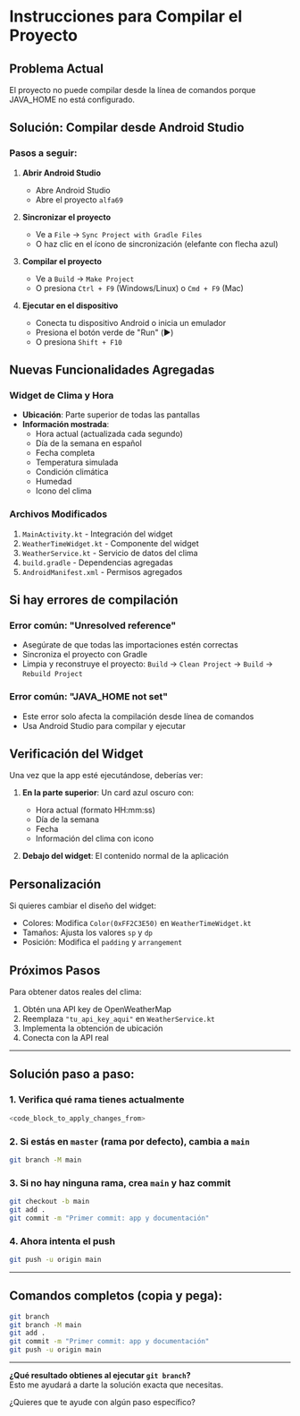 # Instrucciones para Compilar el Proyecto

## Problema Actual
El proyecto no puede compilar desde la línea de comandos porque JAVA_HOME no está configurado.

## Solución: Compilar desde Android Studio

### Pasos a seguir:

1. **Abrir Android Studio**
   - Abre Android Studio
   - Abre el proyecto `alfa69`

2. **Sincronizar el proyecto**
   - Ve a `File` → `Sync Project with Gradle Files`
   - O haz clic en el ícono de sincronización (elefante con flecha azul)

3. **Compilar el proyecto**
   - Ve a `Build` → `Make Project`
   - O presiona `Ctrl + F9` (Windows/Linux) o `Cmd + F9` (Mac)

4. **Ejecutar en el dispositivo**
   - Conecta tu dispositivo Android o inicia un emulador
   - Presiona el botón verde de "Run" (▶️)
   - O presiona `Shift + F10`

## Nuevas Funcionalidades Agregadas

### Widget de Clima y Hora
- **Ubicación**: Parte superior de todas las pantallas
- **Información mostrada**:
  - Hora actual (actualizada cada segundo)
  - Día de la semana en español
  - Fecha completa
  - Temperatura simulada
  - Condición climática
  - Humedad
  - Icono del clima

### Archivos Modificados
1. `MainActivity.kt` - Integración del widget
2. `WeatherTimeWidget.kt` - Componente del widget
3. `WeatherService.kt` - Servicio de datos del clima
4. `build.gradle` - Dependencias agregadas
5. `AndroidManifest.xml` - Permisos agregados

## Si hay errores de compilación

### Error común: "Unresolved reference"
- Asegúrate de que todas las importaciones estén correctas
- Sincroniza el proyecto con Gradle
- Limpia y reconstruye el proyecto: `Build` → `Clean Project` → `Build` → `Rebuild Project`

### Error común: "JAVA_HOME not set"
- Este error solo afecta la compilación desde línea de comandos
- Usa Android Studio para compilar y ejecutar

## Verificación del Widget

Una vez que la app esté ejecutándose, deberías ver:

1. **En la parte superior**: Un card azul oscuro con:
   - Hora actual (formato HH:mm:ss)
   - Día de la semana
   - Fecha
   - Información del clima con icono

2. **Debajo del widget**: El contenido normal de la aplicación

## Personalización

Si quieres cambiar el diseño del widget:
- Colores: Modifica `Color(0xFF2C3E50)` en `WeatherTimeWidget.kt`
- Tamaños: Ajusta los valores `sp` y `dp`
- Posición: Modifica el `padding` y `arrangement`

## Próximos Pasos

Para obtener datos reales del clima:
1. Obtén una API key de OpenWeatherMap
2. Reemplaza `"tu_api_key_aqui"` en `WeatherService.kt`
3. Implementa la obtención de ubicación
4. Conecta con la API real 

---

## **Solución paso a paso:**

### 1. **Verifica qué rama tienes actualmente**
```bash
<code_block_to_apply_changes_from>
```

### 2. **Si estás en `master` (rama por defecto), cambia a `main`**
```bash
git branch -M main
```

### 3. **Si no hay ninguna rama, crea `main` y haz commit**
```bash
git checkout -b main
git add .
git commit -m "Primer commit: app y documentación"
```

### 4. **Ahora intenta el push**
```bash
git push -u origin main
```

---

## **Comandos completos (copia y pega):**

```bash
git branch
git branch -M main
git add .
git commit -m "Primer commit: app y documentación"
git push -u origin main
```

---

**¿Qué resultado obtienes al ejecutar `git branch`?**  
Esto me ayudará a darte la solución exacta que necesitas.

¿Quieres que te ayude con algún paso específico? 